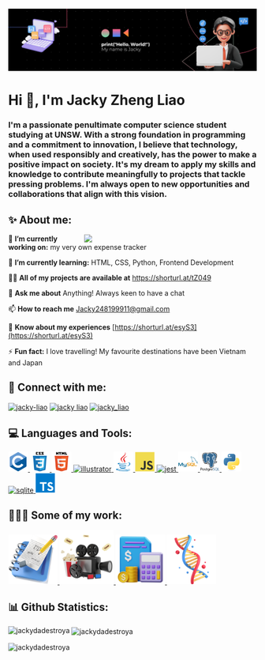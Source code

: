 ![I am GitHub Readme Generator's creator](https://github.com/JackyDaDestroya/Jacky-Liao/blob/main/Banner%20for%20LinkedIn.png)

# Hi 👋, I'm Jacky Zheng Liao
<h3>I'm a passionate penultimate computer science student studying at UNSW. With a strong foundation in programming and a commitment to innovation, I believe that technology, when used responsibly and creatively, has the power to make a positive impact on society. It's my dream to apply my skills and knowledge to contribute meaningfully to projects that tackle pressing problems. I'm always open to new opportunities and collaborations that align with this vision.</h3>

## ✨ About me: 

<img align="right" src="https://github.com/JackyDaDestroya/JackyDaDestroya/blob/main/Coding%202.0.png" width="350">

🔭 **I’m currently working on:** my very own expense tracker

🌱 **I’m currently learning:** HTML, CSS, Python, Frontend Development

👨‍💻 **All of my projects are available at** https://shorturl.at/tZ049

💬 **Ask me about** Anything! Always keen to have a chat

📫 **How to reach me** Jacky248199911@gmail.com

📄 **Know about my experiences** [https://shorturl.at/esyS3](https://shorturl.at/esyS3)

⚡ **Fun fact:** I love travelling! My favourite destinations have been Vietnam and Japan

## 📱 Connect with me: 

<p align="left">
<a href="https://linkedin.com/in/jacky-liao" target="blank"><img align="center" src="https://raw.githubusercontent.com/rahuldkjain/github-profile-readme-generator/master/src/images/icons/Social/linked-in-alt.svg" alt="jacky-liao" height="30" width="40" /></a>
<a href="https://fb.com/jacky liao" target="blank"><img align="center" src="https://raw.githubusercontent.com/rahuldkjain/github-profile-readme-generator/master/src/images/icons/Social/facebook.svg" alt="jacky liao" height="30" width="40" /></a>
<a href="https://instagram.com/jacky_liao" target="blank"><img align="center" src="https://raw.githubusercontent.com/rahuldkjain/github-profile-readme-generator/master/src/images/icons/Social/instagram.svg" alt="jacky_liao" height="30" width="40" /></a>
</p>

## 💻 Languages and Tools:

<p align="left"> <a href="https://www.cprogramming.com/" target="_blank" rel="noreferrer"> <img src="https://raw.githubusercontent.com/devicons/devicon/master/icons/c/c-original.svg" alt="c" width="40" height="40"/> </a> <a href="https://www.w3schools.com/css/" target="_blank" rel="noreferrer"> <img src="https://raw.githubusercontent.com/devicons/devicon/master/icons/css3/css3-original-wordmark.svg" alt="css3" width="40" height="40"/> </a> <a href="https://www.w3.org/html/" target="_blank" rel="noreferrer"> <img src="https://raw.githubusercontent.com/devicons/devicon/master/icons/html5/html5-original-wordmark.svg" alt="html5" width="40" height="40"/> </a> <a href="https://www.adobe.com/in/products/illustrator.html" target="_blank" rel="noreferrer"> <img src="https://www.vectorlogo.zone/logos/adobe_illustrator/adobe_illustrator-icon.svg" alt="illustrator" width="40" height="40"/> </a> <a href="https://www.java.com" target="_blank" rel="noreferrer"> <img src="https://raw.githubusercontent.com/devicons/devicon/master/icons/java/java-original.svg" alt="java" width="40" height="40"/> </a> <a href="https://developer.mozilla.org/en-US/docs/Web/JavaScript" target="_blank" rel="noreferrer"> <img src="https://raw.githubusercontent.com/devicons/devicon/master/icons/javascript/javascript-original.svg" alt="javascript" width="40" height="40"/> </a> <a href="https://jestjs.io" target="_blank" rel="noreferrer"> <img src="https://www.vectorlogo.zone/logos/jestjsio/jestjsio-icon.svg" alt="jest" width="40" height="40"/> </a> <a href="https://www.mysql.com/" target="_blank" rel="noreferrer"> <img src="https://raw.githubusercontent.com/devicons/devicon/master/icons/mysql/mysql-original-wordmark.svg" alt="mysql" width="40" height="40"/> </a> <a href="https://www.postgresql.org" target="_blank" rel="noreferrer"> <img src="https://raw.githubusercontent.com/devicons/devicon/master/icons/postgresql/postgresql-original-wordmark.svg" alt="postgresql" width="40" height="40"/> </a> <a href="https://www.python.org" target="_blank" rel="noreferrer"> <img src="https://raw.githubusercontent.com/devicons/devicon/master/icons/python/python-original.svg" alt="python" width="40" height="40"/> </a> <a href="https://www.sqlite.org/" target="_blank" rel="noreferrer"> <img src="https://www.vectorlogo.zone/logos/sqlite/sqlite-icon.svg" alt="sqlite" width="40" height="40"/> </a> <a href="https://www.typescriptlang.org/" target="_blank" rel="noreferrer"> <img src="https://raw.githubusercontent.com/devicons/devicon/master/icons/typescript/typescript-original.svg" alt="typescript" width="40" height="40"/> </a> </p>

## 👨🏻‍💻 Some of my work:

<p>
  <a href="https://github.com/JackyDaDestroya/Spellchecker">
    <img src="https://github.com/JackyDaDestroya/Jacky-Liao/blob/main/Spellchecker.png" width="100">
  </a>
  <a href="">
    <img src="https://github.com/JackyDaDestroya/Jacky-Liao/blob/main/IMDb.png" width="110">
  </a>
  <a href="">
    <img src="https://github.com/JackyDaDestroya/Jacky-Liao/blob/main/Expense%20Tracker.png" width="100">
  </a>
  <a href="https://github.com/JackyDaDestroya/DNA">
    <img src="https://github.com/JackyDaDestroya/Jacky-Liao/blob/main/DNA.png" width="100">
  </a>
</p>

## 📊 Github Statistics: 

<p><img align="left" src="https://github-readme-stats.vercel.app/api/top-langs?username=jackydadestroya&show_icons=true&locale=en&layout=compact" alt="jackydadestroya" /></p>

<p>&nbsp;<img align="center" src="https://github-readme-stats.vercel.app/api?username=jackydadestroya&show_icons=true&locale=en" alt="jackydadestroya" /></p>

<p><img align="center" src="https://github-readme-streak-stats.herokuapp.com/?user=jackydadestroya&" alt="jackydadestroya" /></p>



